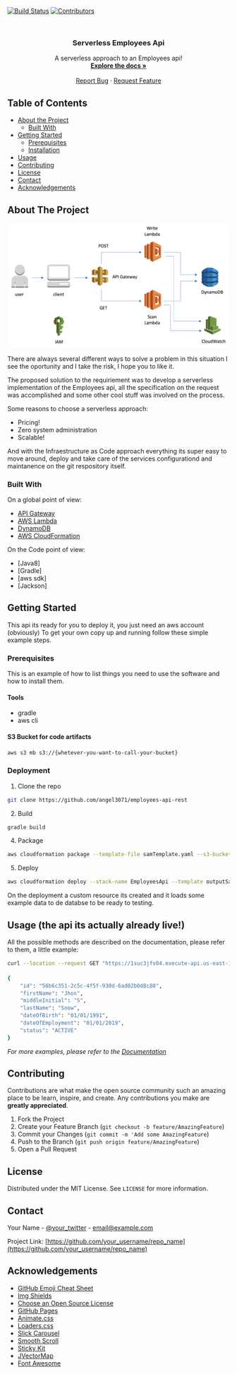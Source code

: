 <!-- PROJECT SHIELDS -->
[![Build Status][build-shield]]()
[![Contributors][contributors-shield]]()



<!-- PROJECT LOGO -->
<br />
<p align="center">

  <h3 align="center">Serverless Employees Api</h3>

  <p align="center">
    A serverless approach to an Employees api!
    <br />
    <a href="https://documenter.getpostman.com/view/7170007/S1TR4zZz"><strong>Explore the docs »</strong></a>
    <br />
    <br />
    <a href="https://github.com/angel3071/employees-api-rest/issues">Report Bug</a>
    ·
    <a href="https://github.com/angel3071/employees-api-rest/issues">Request Feature</a>
  </p>
</p>



<!-- TABLE OF CONTENTS -->
## Table of Contents

* [About the Project](#about-the-project)
  * [Built With](#built-with)
* [Getting Started](#getting-started)
  * [Prerequisites](#prerequisites)
  * [Installation](#installation)
* [Usage](#usage)
* [Contributing](#contributing)
* [License](#license)
* [Contact](#contact)
* [Acknowledgements](#acknowledgements)



<!-- ABOUT THE PROJECT -->
## About The Project

![Architecture diagram](images/AWS-Lambda-and-DynamoDB-Architecture.png)

There are always several different ways to solve a problem in this situation I
see the oportunity and I take the risk, I hope you to like it.

The proposed solution to the requiriement was to develop a serverless
implementation of the Employees api, all the specification on the request was
accomplished and some other cool stuff was involved on the process.

Some reasons to choose a serverless approach:
* Pricing!
* Zero system administration
* Scalable!

And with the Infraestructure as Code approach everything its super easy to move
around, deploy and take care of the services configurationd and maintanence on
the git respository itself.


### Built With
On a global point of view:
* [API Gateway](https://aws.amazon.com/es/api-gateway/)
* [AWS Lambda](https://aws.amazon.com/es/lambda/)
* [DynamoDB](https://aws.amazon.com/es/dynamodb/)
* [AWS CloudFormation](https://aws.amazon.com/es/cloudformation/)

On the Code point of view:
* [Java8]
* [Gradle]
* [aws sdk]
* [Jackson]


<!-- GETTING STARTED -->
## Getting Started

This api its ready for you to deploy it, you just need an aws account (obviously)
To get your own copy up and running follow these simple example steps.

### Prerequisites

This is an example of how to list things you need to use the software and how to install them.
#### Tools
- gradle
- aws cli

#### S3 Bucket for code artifacts
```sh
aws s3 mb s3://{whetever-you-want-to-call-your-bucket}
```

### Deployment

1. Clone the repo
```sh
git clone https://github.com/angel3071/employees-api-rest
```
2. Build
```sh
gradle build
```
4. Package
```sh
aws cloudformation package --template-file samTemplate.yaml --s3-bucket {whetever-your-bucket-its-named} --output-template-file outputSamTemplate.yaml
```
5. Deploy
```sh
aws cloudformation deploy --stack-name EmployeesApi --template outputSamTemplate.yaml --capabilities CAPABILITY_IAM
```

On the deployment a custom resource its created and it loads some example data
to de databse to be ready to testing.



<!-- USAGE EXAMPLES -->
## Usage (the api its actually already live!)

All the possible methods are described on the documentation, please refer to
them, a little example:

```sh
curl --location --request GET "https://1suc3jfv04.execute-api.us-east-1.amazonaws.com/Prod/employees/56b6c351-2c5c-4f5f-930d-6ad02b0d8c80"

{
    "id": "56b6c351-2c5c-4f5f-930d-6ad02b0d8c80",
    "firstName": "Jhon",
    "middleInitial": "S",
    "lastName": "Snow",
    "dateOfBirth": "01/01/1991",
    "dateOfEmployment": "01/01/2019",
    "status": "ACTIVE"
}
```

_For more examples, please refer to the [Documentation](https://example.com)_



<!-- CONTRIBUTING -->
## Contributing

Contributions are what make the open source community such an amazing place to be learn, inspire, and create. Any contributions you make are **greatly appreciated**.

1. Fork the Project
2. Create your Feature Branch (`git checkout -b feature/AmazingFeature`)
3. Commit your Changes (`git commit -m 'Add some AmazingFeature`)
4. Push to the Branch (`git push origin feature/AmazingFeature`)
5. Open a Pull Request



<!-- LICENSE -->
## License

Distributed under the MIT License. See `LICENSE` for more information.



<!-- CONTACT -->
## Contact

Your Name - [@your_twitter](https://twitter.com/your_username) - email@example.com

Project Link: [https://github.com/your_username/repo_name](https://github.com/your_username/repo_name)



<!-- ACKNOWLEDGEMENTS -->
## Acknowledgements
* [GitHub Emoji Cheat Sheet](https://www.webpagefx.com/tools/emoji-cheat-sheet)
* [Img Shields](https://shields.io)
* [Choose an Open Source License](https://choosealicense.com)
* [GitHub Pages](https://pages.github.com)
* [Animate.css](https://daneden.github.io/animate.css)
* [Loaders.css](https://connoratherton.com/loaders)
* [Slick Carousel](https://kenwheeler.github.io/slick)
* [Smooth Scroll](https://github.com/cferdinandi/smooth-scroll)
* [Sticky Kit](http://leafo.net/sticky-kit)
* [JVectorMap](http://jvectormap.com)
* [Font Awesome](https://fontawesome.com)





<!-- MARKDOWN LINKS & IMAGES -->
[build-shield]: https://img.shields.io/badge/build-passing-brightgreen.svg?style=flat-square
[contributors-shield]: https://img.shields.io/badge/contributors-1-orange.svg?style=flat-square
[license-shield]: https://img.shields.io/badge/license-MIT-blue.svg?style=flat-square
[license-url]: https://choosealicense.com/licenses/mit
[linkedin-shield]: https://img.shields.io/badge/-LinkedIn-black.svg?style=flat-square&logo=linkedin&colorB=555
[linkedin-url]: https://linkedin.com/in/othneildrew
[product-screenshot]: https://raw.githubusercontent.com/othneildrew/Best-README-Template/master/screenshot.png
